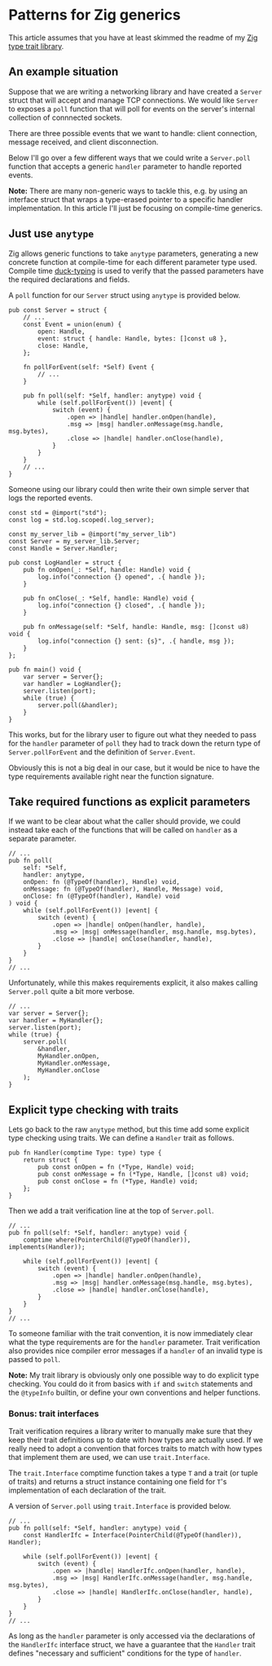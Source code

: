 # Patterns for Zig generics

This article assumes that you have at least skimmed the readme of
my [Zig type trait library][1].

## An example situation

Suppose that we are writing a networking library and have created a
`Server` struct
that will accept and manage TCP connections. We would like `Server`
to exposes a `poll` function that will poll for events on the
server's internal collection of connnected sockets.

There
are three possible events that we want to handle: client connection,
message received, and client disconnection.

Below I'll go over a few different ways that we could write a
`Server.poll` function that accepts a generic `handler` parameter
to handle reported events.

**Note:** There are many non-generic ways to tackle this, e.g.
by using an interface struct that wraps a type-erased pointer
to a specific handler implementation. In this
article I'll just be focusing on
compile-time generics.

## Just use `anytype`

Zig allows generic functions to take `anytype` parameters, generating
a new concrete function at compile-time for each different parameter
type used. Compile time [duck-typing][2] is used to verify that the passed
parameters have the required declarations and fields.

A `poll` function for our `Server` struct
using `anytype` is provided below.

```Zig
pub const Server = struct {
    // ... 
    const Event = union(enum) {
        open: Handle,
        event: struct { handle: Handle, bytes: []const u8 },
        close: Handle,
    };
    
    fn pollForEvent(self: *Self) Event {
        // ...
    }

    pub fn poll(self: *Self, handler: anytype) void {
        while (self.pollForEvent()) |event| {
            switch (event) {
                .open => |handle| handler.onOpen(handle),
                .msg => |msg| handler.onMessage(msg.handle, msg.bytes),
                .close => |handle| handler.onClose(handle),
            }
        }
    }
    // ...
}
```

Someone using our library could then write their own simple server
that logs the reported events.

```Zig
const std = @import("std");
const log = std.log.scoped(.log_server);

const my_server_lib = @import("my_server_lib")
const Server = my_server_lib.Server;
const Handle = Server.Handler;

pub const LogHandler = struct {
    pub fn onOpen(_: *Self, handle: Handle) void {
        log.info("connection {} opened", .{ handle });
    }

    pub fn onClose(_: *Self, handle: Handle) void {
        log.info("connection {} closed", .{ handle });
    }

    pub fn onMessage(self: *Self, handle: Handle, msg: []const u8) void {
        log.info("connection {} sent: {s}", .{ handle, msg });
    }
};

pub fn main() void {
    var server = Server{};
    var handler = LogHandler{};
    server.listen(port);
    while (true) {
        server.poll(&handler);
    }
}
```

This works, but for the library user to figure out what they needed to
pass for the `handler` parameter of `poll` they had to track down the
return type of `Server.pollForEvent` and the definition of
`Server.Event`.

Obviously this is not a big deal in our case, but it would be nice to have
the type requirements available right near the function signature.

## Take required functions as explicit parameters

If we want to be clear about what the caller should provide, we could
instead take each of the functions that will be called on `handler` as
a separate parameter.

```Zig
// ...
pub fn poll(
    self: *Self,
    handler: anytype, 
    onOpen: fn (@TypeOf(handler), Handle) void,
    onMessage: fn (@TypeOf(handler), Handle, Message) void,
    onClose: fn (@TypeOf(handler), Handle) void
) void {
    while (self.pollForEvent()) |event| {
        switch (event) {
            .open => |handle| onOpen(handler, handle),
            .msg => |msg| onMessage(handler, msg.handle, msg.bytes),
            .close => |handle| onClose(handler, handle),
        }
    }
}
// ...
```

Unfortunately, while this makes requirements explicit, it also makes calling
`Server.poll` quite a bit more verbose.

```Zig
// ...
var server = Server{};
var handler = MyHandler{};
server.listen(port);
while (true) {
    server.poll(
        &handler,
        MyHandler.onOpen,
        MyHandler.onMessage,
        MyHandler.onClose
    );
}
```

## Explicit type checking with traits

Lets go back to the raw `anytype` method, but this time add some explicit type
checking using traits. We can define a `Handler` trait as follows.

```Zig
pub fn Handler(comptime Type: type) type {
    return struct {
        pub const onOpen = fn (*Type, Handle) void;
        pub const onMessage = fn (*Type, Handle, []const u8) void;
        pub const onClose = fn (*Type, Handle) void;
    };
}
```

Then we add a trait verification line at the top of `Server.poll`.

```Zig
// ...
pub fn poll(self: *Self, handler: anytype) void {
    comptime where(PointerChild(@TypeOf(handler)), implements(Handler));

    while (self.pollForEvent()) |event| {
        switch (event) {
            .open => |handle| handler.onOpen(handle),
            .msg => |msg| handler.onMessage(msg.handle, msg.bytes),
            .close => |handle| handler.onClose(handle),
        }
    }
}
// ...
```

To someone familiar with the trait convention, it is now immediately
clear what the type requirements are for the `handler` parameter.
Trait verification also
provides nice compiler error messages if a `handler` of
an invalid type is passed to `poll`.

**Note:** My trait library is obviously only one possible way to do
explicit type checking. You could do it from basics with `if`
and `switch` statements and the `@typeInfo` builtin, or define your
own conventions and helper functions.

### Bonus: trait interfaces

Trait verification requires a library writer to manually make sure
that they keep their trait definitions up to date with how types are actually
used. If we really need to adopt a convention that forces traits to match
with how types that implement them are used, we can use `trait.Interface`.

The `trait.Interface` comptime function takes a type `T` and a trait (or tuple
of traits) and returns a struct instance containing one
field for `T`'s implementation of each declaration of the trait.

A version of `Server.poll` using `trait.Interface` is provided below.

```Zig
// ...
pub fn poll(self: *Self, handler: anytype) void {
    const HandlerIfc = Interface(PointerChild(@TypeOf(handler)), Handler);

    while (self.pollForEvent()) |event| {
        switch (event) {
            .open => |handle| HandlerIfc.onOpen(handler, handle),
            .msg => |msg| HandlerIfc.onMessage(handler, msg.handle, msg.bytes),
            .close => |handle| HandlerIfc.onClose(handler, handle),
        }
    }
}
// ...
```

As long as the `handler` parameter is only accessed via the declarations of
the `HandlerIfc` interface struct, we have a guarantee that the `Handler` trait
defines "necessary and sufficient" conditions for the type of `handler`.

[1]: https://github.com/permutationlock/zig_type_traits
[2]: https://ziglang.org/documentation/master/#Introducing-the-Compile-Time-Concept
